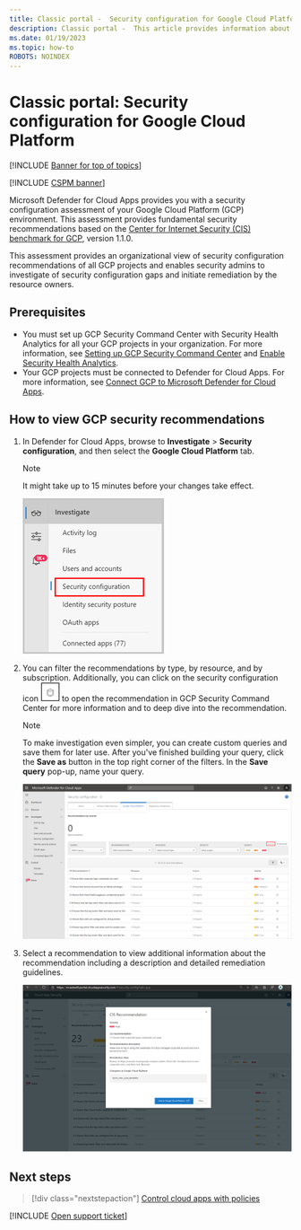 ```yaml
---
title: Classic portal -  Security configuration for Google Cloud Platform
description: Classic portal -  This article provides information about how to get security configuration recommendations in Defender for Cloud Apps by integrating with Google Cloud Platform.
ms.date: 01/19/2023
ms.topic: how-to
ROBOTS: NOINDEX
---
```

# Classic portal: Security configuration for Google Cloud Platform

[!INCLUDE [Banner for top of topics](includes/banner.md)]

[!INCLUDE [CSPM banner](includes/cspm-banner.md)]

Microsoft Defender for Cloud Apps provides you with a security configuration assessment of your Google Cloud Platform (GCP) environment. This assessment provides fundamental security recommendations based on the [Center for Internet Security (CIS) benchmark for GCP](https://www.cisecurity.org/benchmark/google_cloud_computing_platform/), version 1.1.0.

This assessment provides an organizational view of security configuration recommendations of all GCP projects and enables security admins to investigate of security configuration gaps and initiate remediation by the resource owners.

## Prerequisites

- You must set up GCP Security Command Center with Security Health Analytics for all your GCP projects in your organization. For more information, see [Setting up GCP Security Command Center](https://cloud.google.com/security-command-center/docs/quickstart-security-command-center) and [Enable Security Health Analytics](https://cloud.google.com/security-command-center/docs/how-to-use-security-health-analytics).
- Your GCP projects must be connected to Defender for Cloud Apps. For more information, see [Connect GCP to Microsoft Defender for Cloud Apps](./connect-google-gcp.md).

## How to view GCP security recommendations

1. In Defender for Cloud Apps, browse to **Investigate** > **Security configuration**, and then select the **Google Cloud Platform** tab.

    > [!NOTE]
    > It might take up to 15 minutes before your changes take effect.

    ![security configuration menu.](media/classic-security-configuration-menu.png)

1. You can filter the recommendations by type, by resource, and by subscription. Additionally, you can click on the security configuration icon ![GCP Security Command Center icon.](media/classic-asc-icon.png) to open the recommendation in GCP Security Command Center for more information and to deep dive into the recommendation.

    > [!NOTE]
    > To make investigation even simpler, you can create custom queries and save them for later use. After you've finished building your query, click the **Save as** button in the top right corner of the filters. In the **Save query** pop-up, name your query.

    ![security configuration.](media/classic-security-configuration-gcp.png)

1. Select a recommendation to view additional information about the recommendation including a description and detailed remediation guidelines.

    ![security configuration recommendation.](media/classic-security-configuration-gcp-details.png)

## Next steps

> [!div class="nextstepaction"]
> [Control cloud apps with policies](control-cloud-apps-with-policies.md)

[!INCLUDE [Open support ticket](includes/support.md)]
